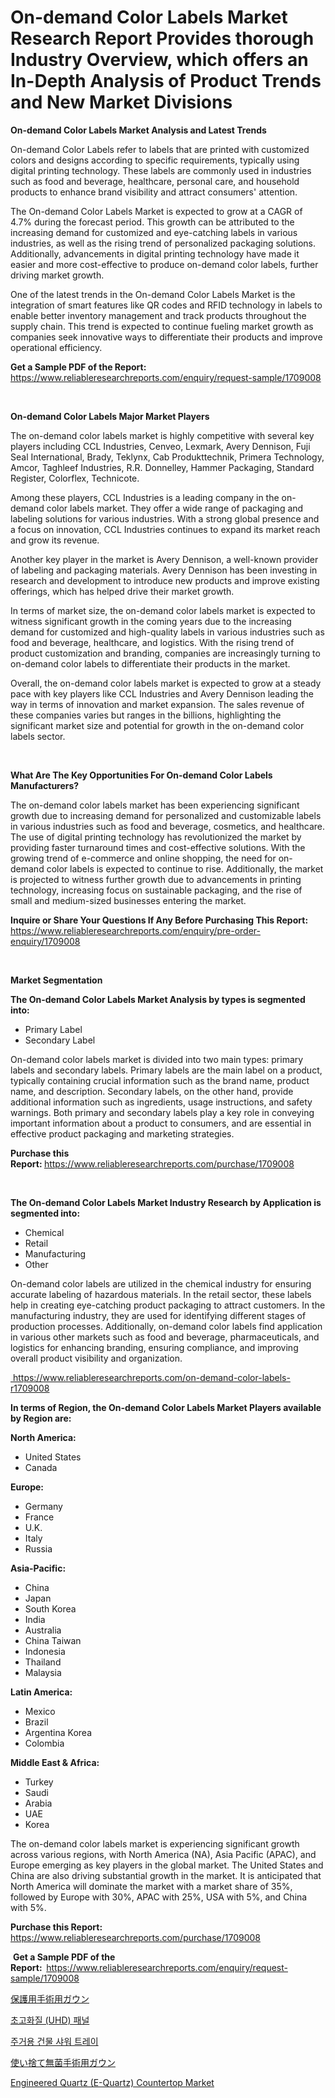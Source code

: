 <p><h1>On-demand Color Labels Market Research Report Provides thorough Industry Overview, which offers an In-Depth Analysis of Product Trends and New Market Divisions</h1></p><p><strong>On-demand Color Labels Market Analysis and Latest Trends</strong></p>
<p><p>On-demand Color Labels refer to labels that are printed with customized colors and designs according to specific requirements, typically using digital printing technology. These labels are commonly used in industries such as food and beverage, healthcare, personal care, and household products to enhance brand visibility and attract consumers' attention.</p><p>The On-demand Color Labels Market is expected to grow at a CAGR of 4.7% during the forecast period. This growth can be attributed to the increasing demand for customized and eye-catching labels in various industries, as well as the rising trend of personalized packaging solutions. Additionally, advancements in digital printing technology have made it easier and more cost-effective to produce on-demand color labels, further driving market growth.</p><p>One of the latest trends in the On-demand Color Labels Market is the integration of smart features like QR codes and RFID technology in labels to enable better inventory management and track products throughout the supply chain. This trend is expected to continue fueling market growth as companies seek innovative ways to differentiate their products and improve operational efficiency.</p></p>
<p><strong>Get a Sample PDF of the Report:&nbsp;</strong> <a href="https://www.reliableresearchreports.com/enquiry/request-sample/1709008">https://www.reliableresearchreports.com/enquiry/request-sample/1709008</a></p>
<p>&nbsp;</p>
<p><strong>On-demand Color Labels Major Market Players</strong></p>
<p><p>The on-demand color labels market is highly competitive with several key players including CCL Industries, Cenveo, Lexmark, Avery Dennison, Fuji Seal International, Brady, Teklynx, Cab Produkttechnik, Primera Technology, Amcor, Taghleef Industries, R.R. Donnelley, Hammer Packaging, Standard Register, Colorflex, Technicote.</p><p>Among these players, CCL Industries is a leading company in the on-demand color labels market. They offer a wide range of packaging and labeling solutions for various industries. With a strong global presence and a focus on innovation, CCL Industries continues to expand its market reach and grow its revenue.</p><p>Another key player in the market is Avery Dennison, a well-known provider of labeling and packaging materials. Avery Dennison has been investing in research and development to introduce new products and improve existing offerings, which has helped drive their market growth.</p><p>In terms of market size, the on-demand color labels market is expected to witness significant growth in the coming years due to the increasing demand for customized and high-quality labels in various industries such as food and beverage, healthcare, and logistics. With the rising trend of product customization and branding, companies are increasingly turning to on-demand color labels to differentiate their products in the market.</p><p>Overall, the on-demand color labels market is expected to grow at a steady pace with key players like CCL Industries and Avery Dennison leading the way in terms of innovation and market expansion. The sales revenue of these companies varies but ranges in the billions, highlighting the significant market size and potential for growth in the on-demand color labels sector.</p></p>
<p>&nbsp;</p>
<p><strong>What Are The Key Opportunities For On-demand Color Labels Manufacturers?</strong></p>
<p><p>The on-demand color labels market has been experiencing significant growth due to increasing demand for personalized and customizable labels in various industries such as food and beverage, cosmetics, and healthcare. The use of digital printing technology has revolutionized the market by providing faster turnaround times and cost-effective solutions. With the growing trend of e-commerce and online shopping, the need for on-demand color labels is expected to continue to rise. Additionally, the market is projected to witness further growth due to advancements in printing technology, increasing focus on sustainable packaging, and the rise of small and medium-sized businesses entering the market.</p></p>
<p><strong>Inquire or Share Your Questions If Any Before Purchasing This Report:</strong> <a href="https://www.reliableresearchreports.com/enquiry/pre-order-enquiry/1709008">https://www.reliableresearchreports.com/enquiry/pre-order-enquiry/1709008</a></p>
<p>&nbsp;</p>
<p><strong>Market Segmentation</strong></p>
<p><strong>The On-demand Color Labels Market Analysis by types is segmented into:</strong></p>
<p><ul><li>Primary Label</li><li>Secondary Label</li></ul></p>
<p><p>On-demand color labels market is divided into two main types: primary labels and secondary labels. Primary labels are the main label on a product, typically containing crucial information such as the brand name, product name, and description. Secondary labels, on the other hand, provide additional information such as ingredients, usage instructions, and safety warnings. Both primary and secondary labels play a key role in conveying important information about a product to consumers, and are essential in effective product packaging and marketing strategies.</p></p>
<p><strong>Purchase this Report:&nbsp;</strong><a href="https://www.reliableresearchreports.com/purchase/1709008">https://www.reliableresearchreports.com/purchase/1709008</a></p>
<p>&nbsp;</p>
<p><strong>The On-demand Color Labels Market Industry Research by Application is segmented into:</strong></p>
<p><ul><li>Chemical</li><li>Retail</li><li>Manufacturing</li><li>Other</li></ul></p>
<p><p>On-demand color labels are utilized in the chemical industry for ensuring accurate labeling of hazardous materials. In the retail sector, these labels help in creating eye-catching product packaging to attract customers. In the manufacturing industry, they are used for identifying different stages of production processes. Additionally, on-demand color labels find application in various other markets such as food and beverage, pharmaceuticals, and logistics for enhancing branding, ensuring compliance, and improving overall product visibility and organization.</p></p>
<p><a href="https://www.reliableresearchreports.com/on-demand-color-labels-r1709008">&nbsp;https://www.reliableresearchreports.com/on-demand-color-labels-r1709008</a></p>
<p><strong>In terms of Region, the On-demand Color Labels Market Players available by Region are:</strong></p>
<p>
    <p> <strong> North America: </strong>
        <ul>
            <li>United States</li>
            <li>Canada</li>
        </ul>
        </p> 
    <p> <strong> Europe: </strong>
        <ul>
            <li>Germany</li>
            <li>France</li>
            <li>U.K.</li>
            <li>Italy</li>
            <li>Russia</li>
        </ul>
        </p> 
    <p> <strong> Asia-Pacific: </strong>
        <ul>
            <li>China</li>
            <li>Japan</li>
            <li>South Korea</li>
            <li>India</li>
            <li>Australia</li>
            <li>China Taiwan</li>
            <li>Indonesia</li>
            <li>Thailand</li>
            <li>Malaysia</li>
        </ul>
        </p> 
    <p> <strong> Latin America: </strong>
        <ul>
            <li>Mexico</li>
            <li>Brazil</li>
            <li>Argentina Korea</li>
            <li>Colombia</li>
        </ul>
        </p> 
    <p> <strong> Middle East & Africa: </strong>
        <ul>
            <li>Turkey</li>
            <li>Saudi</li>
            <li>Arabia</li>
            <li>UAE</li>
            <li>Korea</li>
        </ul>
    </p>
    </p>
<p><p>The on-demand color labels market is experiencing significant growth across various regions, with North America (NA), Asia Pacific (APAC), and Europe emerging as key players in the global market. The United States and China are also driving substantial growth in the market. It is anticipated that North America will dominate the market with a market share of 35%, followed by Europe with 30%, APAC with 25%, USA with 5%, and China with 5%.</p></p>
<p><strong>Purchase this Report: </strong><a href="https://www.reliableresearchreports.com/purchase/1709008">https://www.reliableresearchreports.com/purchase/1709008</a></p>
<p>&nbsp;<strong>Get a Sample PDF of the Report:&nbsp;&nbsp;</strong><a href="https://www.reliableresearchreports.com/enquiry/request-sample/1709008">https://www.reliableresearchreports.com/enquiry/request-sample/1709008</a></p>
<p><strong></strong></p>
<p><p><a href="https://github.com/zekaoe592392/Market-Research-Report-List-2/blob/main/1473075125762.md">保護用手術用ガウン</a></p><p><a href="https://github.com/hzumrdvas204296/Market-Research-Report-List-2/blob/main/8631091110044.md">초고화질 (UHD) 패널</a></p><p><a href="https://medium.com/@witoldadamczyk1904/%EC%A3%BC%EA%B1%B0%EC%9A%A9-%EA%B1%B4%EB%AC%BC%EC%9A%A9-%EC%83%A4%EC%9B%8C-%ED%8A%B8%EB%A0%88%EC%9D%B4-%EC%8B%9C%EC%9E%A5-%EA%B2%BD%EC%9F%81-%EB%B6%84%EC%84%9D-%EC%8B%9C%EC%9E%A5-%EB%8F%99%ED%96%A5-%EB%B0%8F-2031%EB%85%84%EA%B9%8C%EC%A7%80%EC%9D%98-%EC%98%88%EC%B8%A1-58e2cf98e60d">주거용 건물 샤워 트레이</a></p><p><a href="https://github.com/MacyOrn/Market-Research-Report-List-1/blob/main/6277530125761.md">使い捨て無菌手術用ガウン</a></p><p><a href="https://github.com/RickHolmes3/Market-Research-Report-List-5/blob/main/engineered-quartz-e-quartz-countertop-market.md">Engineered Quartz (E-Quartz) Countertop Market</a></p></p>